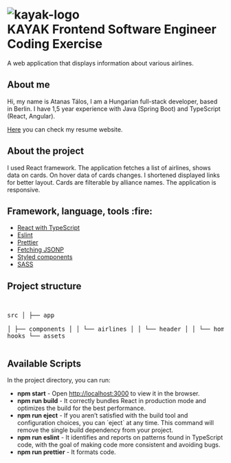 <h1><img src="src/assets/images/kayak-logo.svg" alt="kayak-logo"><br>KAYAK Frontend Software Engineer Coding Exercise</h1>
<p>A web application that displays information about various airlines.</p>

<h2>About me</h2>
<p>Hi, my name is Atanas Tálos, I am a Hungarian full-stack developer, based in Berlin. I have 1,5 year experience with Java (Spring Boot) and TypeScript (React, Angular).</p>
<p><a href="https://atanastalos.com/" target="_blank">Here</a> you can check my resume website.</p>

<h2>About the project</h2>
<p>I used React framework. The application fetches a list of airlines, shows data on cards. On hover data of cards
changes. I shortened displayed links for better layout. Cards are filterable by alliance names. The application is 
responsive.</p>

<h2>Framework, language, tools :fire:</h2>
<ul>
    <li><a href="https://www.typescriptlang.org/docs/handbook/react.html" target="_blank">React with TypeScript</a></li>
    <li><a href="https://typescript-eslint.io/" target="_blank">Eslint</a></li>
    <li><a href="https://prettier.io/" target="_blank">Prettier</a></li>
    <li><a href="https://www.npmjs.com/package/fetch-jsonp" target="_blank">Fetching JSONP</a></li>
    <li><a href="https://styled-components.com/" target="_blank">Styled components</a></li>
    <li><a href="https://sass-lang.com/" target="_blank">SASS</a></li>
</ul>

<h2>Project structure</h2>
<pre>

src
│
├── app                   
│   ├── components 
│   │   └── airlines 
│   │   └── header
│   │   └── home
│   ├── hooks
└── assets
</pre>

<h2>Available Scripts</h2>

<p>In the project directory, you can run:</p>
<ul>
  <li><b>npm start</b> - Open <a href="http://localhost:3000" target="_blank">http://localhost:3000</a> to view it in the browser.</li>
  <li><b>npm run build</b> - It correctly bundles React in production mode and optimizes the build for the best performance.</li>
  <li><b>npm run eject</b> - If you aren’t satisfied with the build tool and configuration choices, you can `eject` at any time. This command will
remove the single build dependency from your project.</li>
  <li><b>npm run eslint</b> - It identifies and reports on patterns found in TypeScript code, with the goal of making code more consistent and avoiding bugs.</li>
  <li><b>npm run prettier</b> - It formats code.</li>
</ul>
